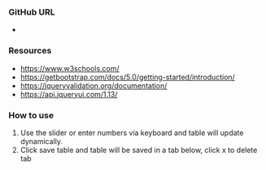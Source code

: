 ### GitHub URL
- 
### Resources
- https://www.w3schools.com/
- https://getbootstrap.com/docs/5.0/getting-started/introduction/
- https://jqueryvalidation.org/documentation/
- https://api.jqueryui.com/1.13/
### How to use
1. Use the slider or enter numbers via keyboard and table will update dynamically. 
2. Click save table and table will be saved in a tab below, click x to delete tab  